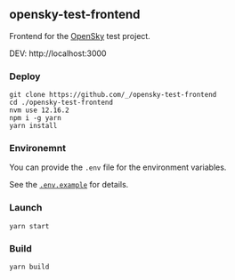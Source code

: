 ## opensky-test-frontend

Frontend for the [OpenSky](https://opensky-network.org/apidoc/rest.html) test project.

DEV: http://localhost:3000

### Deploy

```shell script
git clone https://github.com/_/opensky-test-frontend
cd ./opensky-test-frontend
nvm use 12.16.2
npm i -g yarn
yarn install
```

### Environemnt

You can provide the `.env` file for the environment variables.

See the [`.env.example`](.env.example) for details.

### Launch

```shell script
yarn start
```

### Build

```shell script
yarn build
```
